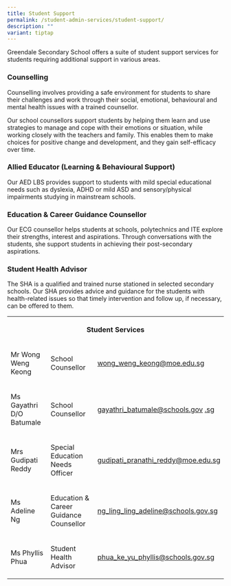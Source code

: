 ```yaml
---
title: Student Support
permalink: /student-admin-services/student-support/
description: ""
variant: tiptap
---
```

<p>Greendale Secondary School offers a suite of student support services
for students requiring additional support in various areas.</p>
<h3>Counselling</h3>
<p>Counselling involves providing a safe environment for students to share
their challenges and work through their social, emotional, behavioural
and mental health issues with a trained counsellor.</p>
<p>Our school counsellors support students by helping them learn and use
strategies to manage and cope with their emotions or situation, while working
closely with the teachers and family. This enables them to make choices
for positive change and development, and they gain self-efficacy over time.</p>
<h3>Allied Educator (Learning &amp; Behavioural Support)</h3>
<p>Our AED LBS provides support to students with mild special educational
needs such as dyslexia, ADHD or mild ASD and sensory/physical impairments
studying in mainstream schools.</p>
<h3>Education &amp; Career Guidance Counsellor</h3>
<p>Our ECG counsellor helps students at schools, polytechnics and ITE explore
their strengths, interest and aspirations. Through conversations with the
students, she support students in achieving their post-secondary aspirations.</p>
<h3>Student Health Advisor</h3>
<p>The SHA is a qualified and trained nurse stationed in selected secondary
schools. Our SHA provides advice and guidance for the students with health-related
issues so that timely intervention and follow up, if necessary, can be
offered to them.</p>
<table style="minWidth: 75px">
<colgroup>
<col>
<col>
<col>
</colgroup>
<tbody>
<tr>
<th rowspan="1" colspan="3">
<p>Student Services</p>
</th>
</tr>
<tr>
<td rowspan="1" colspan="1">
<p>Mr Wong Weng Keong</p>
</td>
<td rowspan="1" colspan="1">
<p>School Counsellor</p>
</td>
<td rowspan="1" colspan="1">
<p><a href="mailto:wong_weng_keong@moe.edu.sg" rel="noopener noreferrer nofollow" target="_blank">wong_weng_keong@moe.edu.sg</a>
</p>
</td>
</tr>
<tr>
<td rowspan="1" colspan="1">
<p>Ms Gayathri D/O Batumale</p>
</td>
<td rowspan="1" colspan="1">
<p>School Counsellor</p>
</td>
<td rowspan="1" colspan="1">
<p><a href="mailto:gayathri_batumale@schools.gov" rel="noopener noreferrer nofollow" target="_blank">gayathri_batumale@schools.gov</a>
<a href="mailto:gayathri_batumale@schools.gov.sg" rel="noopener noreferrer nofollow" target="_blank">.sg</a>
</p>
</td>
</tr>
<tr>
<td rowspan="1" colspan="1">
<p>Mrs Gudipati Reddy</p>
</td>
<td rowspan="1" colspan="1">
<p>Special Education Needs Officer</p>
</td>
<td rowspan="1" colspan="1">
<p><a href="mailto:gudipati_pranathi_reddy@moe.edu.sg" rel="noopener noreferrer nofollow" target="_blank">gudipati_pranathi_reddy@moe.edu.sg</a>
</p>
</td>
</tr>
<tr>
<td rowspan="1" colspan="1">
<p>Ms Adeline Ng</p>
</td>
<td rowspan="1" colspan="1">
<p>Education &amp; Career Guidance Counsellor</p>
</td>
<td rowspan="1" colspan="1">
<p><a href="mailto:ng_ling_ling_adeline@schools.gov.sg" rel="noopener noreferrer nofollow" target="_blank">ng_ling_ling_adeline@schools.gov.sg</a>
</p>
</td>
</tr>
<tr>
<td rowspan="1" colspan="1">
<p>Ms Phyllis Phua</p>
</td>
<td rowspan="1" colspan="1">
<p>Student Health Advisor</p>
</td>
<td rowspan="1" colspan="1">
<p><a href="mailto:phua_ke_yu_phyllis@schools.gov.sg" rel="noopener noreferrer nofollow" target="_blank">phua_ke_yu_phyllis@schools.gov.sg</a>
</p>
</td>
</tr>
</tbody>
</table>
<p></p>